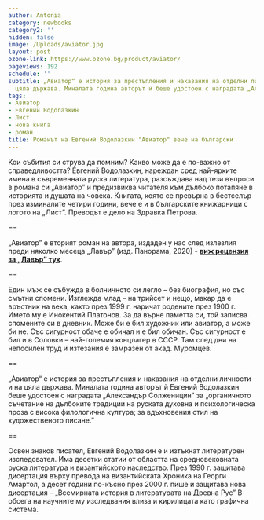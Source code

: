```yaml
---
author: Antonia
category: newbooks
category2: ''
hidden: false
image: /Uploads/aviator.jpg
layout: post
ozone-link: https://www.ozone.bg/product/aviator/
pageviews: 192
schedule: ''
subtitle: „Авиатор“ е история за престъпления и наказания на отделни личности и на
  цяла държава. Миналата година авторът ѝ беше удостоен с наградата „Александър Солженицин”
tags:
- Авиатор
- Евгений Водолазкин
- Лист
- нова книга
- роман
title: Романът на Евгений Водолазкин "Авиатор" вече на български
---
```


Кои събития си струва да помним? Какво може да е по-важно от справедливостта? Евгений Водолазкин, нареждан сред най-ярките имена в съвременната руска литература, разсъждава над тези въпроси в романа си „Авиатор” и предизвиква читателя към дълбоко потапяне в историята и душата на човека. Книгата, която се превърна в бестселър през изминалите четири години, вече е и в българските книжарници с логото на „Лист”. Преводът е дело на Здравка Петрова.

\==

„Авиатор” е вторият роман на автора, издаден у нас след излезлия преди няколко месеца „Лавър” (изд. Панорама, 2020) - **[виж рецензия за „Лавър” тук](https://literaturnirazgovori.com/bookreviews/2020/05/19/14-25-%D0%BB%D0%B0%D0%B2%D1%8A%D1%80-%D0%BD%D0%B0-%D0%B5%D0%B2%D0%B3%D0%B5%D0%BD%D0%B8%D0%B9-%D0%B2%D0%BE%D0%B4%D0%BE%D0%BB%D0%B0%D0%B7%D0%BA%D0%B8%D0%BD-%D0%B6%D0%B8%D1%82%D0%B8%D0%B5-%D0%BD%D0%B0-%D0%BA%D0%B0%D0%B5%D1%89-%D1%81%D0%B5-%D0%B3%D1%80%D0%B5%D1%88%D0%BD%D0%B8%D0%BA-%D0%BF%D0%BE-%D1%81%D1%8A%D0%B2%D1%80%D0%B5%D0%BC%D0%B5%D0%BD%D0%BD%D0%BE%D0%BC%D1%83-%D0%B8-%D0%B8%D1%81%D1%82%D0%BE%D1%80%D0%B8%D1%8F-%D0%B7%D0%B0-%D0%B5%D0%B4%D0%BD%D0%BE%D0%B2%D1%80%D0%B5%D0%BC%D0%B5%D0%BD%D0%BD%D0%BE%D1%81%D1%82%D1%82%D0%B0.html)**.

\==

Един мъж се събужда в болничното си легло – без биография, но със смътни спомени. Изглежда млад – на трийсет и нещо, макар да е връстник на века, както през 1999 г. наричат родените през 1900 г. Името му е Инокентий Платонов. За да върне паметта си, той записва спомените си в дневник. Може би е бил художник или авиатор, а може би не. Със сигурност обаче е обичал и е бил обичан. Със сигурност е бил и в Соловки – най-големия концлагер в СССР. Там след дни на непосилен труд и изтезания е замразен от акад. Муромцев.

\==

„Авиатор“ е история за престъпления и наказания на отделни личности и на цяла държава. Миналата година авторът ѝ Евгений Водолазкин беше удостоен с наградата „Александър Солженицин” за „органичното съчетание на дълбоките традиции на руската духовна и психологическа проза с висока филологична култура; за вдъхновения стил на художественото писане.”

\==

Освен знаков писател, Евгений Водолазкин е и изтъкнат литературен изследовател. Има десетки статии от областта на средновековната руска литература и византийското наследство. През 1990 г. защитава дисертация върху превода на византийската Хроника на Георги Амартол, а десет години по-късно през 2000 г. пише и защитава нова дисертация – „Всемирната история в литературата на Древна Рус”
В обсега на научните му изследвания влиза и кирилицата като графична система.